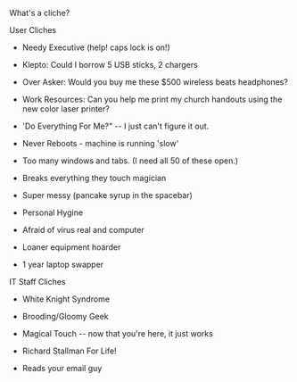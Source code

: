 What's a cliche?

User Cliches

- Needy Executive (help! caps lock is on!)

- Klepto: Could I borrow 5 USB sticks, 2 chargers

- Over Asker: Would you buy me these $500 wireless beats headphones?

- Work Resources: Can you help me print my church handouts using the new color laser printer?

- 'Do Everything For Me?" -- I just can't figure it out.

- Never Reboots - machine is running 'slow'

- Too many windows and tabs. (I need all 50 of these open.)

- Breaks everything they touch magician

- Super messy (pancake syrup in the spacebar)

- Personal Hygine 

- Afraid of virus real and computer

- Loaner equipment hoarder

- 1 year laptop swapper


IT Staff Cliches

- White Knight Syndrome

- Brooding/Gloomy Geek

- Magical Touch -- now that you're here, it just works

- Richard Stallman For Life!

- Reads your email guy

 
